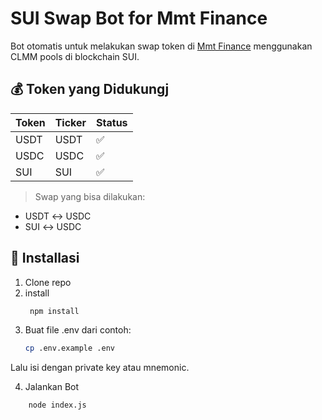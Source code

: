 # SUI Swap Bot for Mmt Finance

Bot otomatis untuk melakukan swap token di [Mmt Finance](https://app.mmt.finance ) menggunakan CLMM pools di blockchain SUI.

## 💰 Token yang Didukungj
| Token | Ticker | Status |
|-------|--------|--------|
| USDT  | USDT   | ✅      |
| USDC  | USDC   | ✅      |
| SUI   | SUI    | ✅      |

> Swap yang bisa dilakukan:
- USDT ↔ USDC
- SUI ↔ USDC

## 🔧 Installasi

1. Clone repo
2. install 
   ```bash
    npm install
3. Buat file .env dari contoh:
    ```bash
    cp .env.example .env

Lalu isi dengan private key atau mnemonic.

4. Jalankan Bot
```bash
    node index.js
